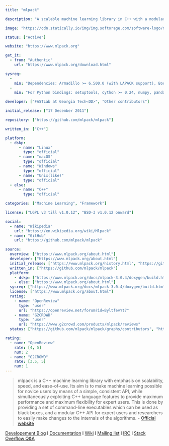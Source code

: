 ```yaml
---
title: "mlpack"

description: "A scalable machine learning library in C++ with a modular C++ API for expert users"

image: "https://cdn.statically.io/img/img.softorage.com/software-logo/mlpack.png?h=64"

status: ["Active"]

website: "https://www.mlpack.org"

get_it:
  - from: "Authentic"
    url: "https://www.mlpack.org/download.html"

sysreq:
  -
    min: "Dependencies: Armadillo >= 6.500.0 (with LAPACK support), Boost (math_c99, program_options, serialization, unit_test_framework, heap, spirit) >= 1.49"
  -
    min: "For Python bindings: setuptools, cython >= 0.24, numpy, pandas >= 0.15.0, pytest-runner"

developer: ["FASTLab at Georgia Tech<OD>", "Other contributors"]

initial_release: ["17 December 2011"]

repository: ["https://github.com/mlpack/mlpack"]

written_in: ["C++"]

platform:
  - dskp:
      - name: "Linux"
        type: "official"
      - name: "macOS"
        type: "official"
      - name: "Windows"
        type: "official"
      - name: "Unix(like)"
        type: "official"
  - else:
      - name: "C++"
        type: "official"

categories: ["Machine Learning", "Framework"]

license: ["LGPL v3 till v1.0.12", "BSD-3 v1.0.12 onward"]

social:
  - name: "Wikipedia"
    url: "https://en.wikipedia.org/wiki/Mlpack"
  - name: "GitHub"
    url: "https://github.com/mlpack/mlpack"

source:
  overview: ["https://www.mlpack.org/about.html"]
  developer: ["https://www.mlpack.org/about.html"]
  initial_release: ["https://www.mlpack.org/history.html", "https://github.com/mlpack/mlpack/releases/tag/mlpack-1.0.0"]
  written_in: ["https://github.com/mlpack/mlpack"]
  platform:
    - dskp: ["https://www.mlpack.org/docs/mlpack-3.0.4/doxygen/build.html"]
    - else: ["https://www.mlpack.org/about.html"]
  sysreq: ["https://www.mlpack.org/docs/mlpack-3.0.4/doxygen/build.html"]
  license: ["https://www.mlpack.org/about.html"]
  rating:
    - name: "OpenReview"
      type: "user"
      url: "https://openreview.net/forum?id=ByltfevYt7"
    - name: "G2CROWD"
      type: "user"
      url: "https://www.g2crowd.com/products/mlpack/reviews"
  status: ["https://github.com/mlpack/mlpack/graphs/contributors", "https://www.mlpack.org/gsocblog/"]

rating:
  - name: "OpenReview"
    rate: [4, 5]
    num: 2
  - name: "G2CROWD"
    rate: [3.5, 5]
    num: 1
---
```

  > mlpack is a C++ machine learning library with emphasis on scalability, speed, and ease-of-use. Its aim is to make machine learning possible for novice users by means of a simple, consistent API, while simultaneously exploiting C++ language features to provide maximum performance and maximum flexibility for expert users. This is done by providing a set of command-line executables which can be used as black boxes, and a modular C++ API for expert users and researchers to easily make changes to the internals of the algorithms.
  > \- [Official website](https://www.mlpack.org/about.html)
  
  [Developement Blog](https://www.mlpack.org/gsocblog/) I [Documentation](https://www.mlpack.org/docs.html) I [Wiki](https://github.com/mlpack/mlpack/wiki) I [Mailing list](http://lists.mlpack.org/mailman/listinfo/mlpack) I [IRC](https://webchat.freenode.net/?channels=mlpack) I [Stack Overflow Q&A](https://stackoverflow.com/questions/tagged/mlpack)
  



